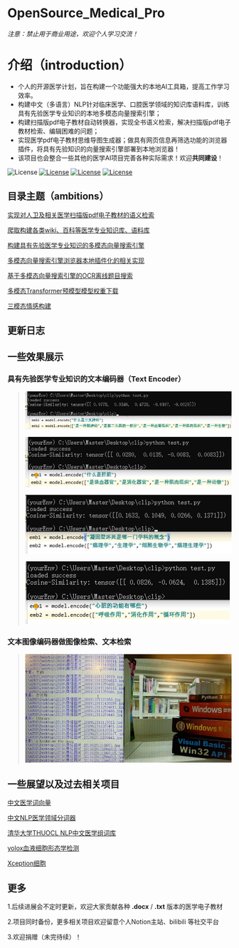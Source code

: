 
# OpenSource_Medical_Pro

*注意：禁止用于商业用途，欢迎个人学习交流！*

# 介绍（introduction）
* 个人的开源医学计划，旨在构建一个功能强大的本地AI工具箱，提高工作学习效率。
* 构建中文（多语言）NLP针对临床医学、口腔医学领域的知识库语料库，训练具有先验医学专业知识的本地多模态向量搜索引擎；
* 构建扫描版pdf电子教材自动转换器，实现全书语义检索，解决扫描版pdf电子教材检索、编辑困难的问题；
* 实现医学pdf电子教材思维导图生成器；做具有网页信息再筛选功能的浏览器插件，将具有先验知识的向量搜索引擎部署到本地浏览器！
* 该项目也会整合一些其他的医学AI项目完善各种实际需求！欢迎**共同建设**！


![License](https://img.shields.io/badge/License-BSD%202--Clause-orange)
[![License](https://img.shields.io/badge/Github-kay--cottage-brightgreen)](https://github.com/kay-cottage/)
[![License](https://img.shields.io/badge/bilibili-kayyyak-blue)](https://space.bilibili.com/362186371)
[![License](https://img.shields.io/badge/Notion-gw--kayyyak-yellow)](https://heathered-aster-9c5.notion.site/gw-kayyyak-f64dcc88dce54d50a031d2ba746906b4)

## 目录主题（ambitions）
[实现对人卫及相关医学扫描版pdf电子教材的语义检索](pdf教材检索/README.md)

[爬取构建各类wiki、百科等医学专业知识库、语料库](爬虫/README.md)

[构建具有先验医学专业知识的多模态向量搜索引擎](vector_engine/README.md)

[多模态向量搜索引擎浏览器本地插件化的相关实现](local_proxy/README.md)

[基于多模态向量搜索引擎的OCR离线题目搜索](ocr_search/README.md)

[多模态Transformer预模型模型权重下载](dataset/README.md)

[三模态情感构建](Three_model/README.md)

## 更新日志

## 一些效果展示

### 具有先验医学专业知识的文本编码器（Text Encoder）
>
> ![img_2](img/3.png)
>
> ![img_1](img/1.png)
>
> ![img_2](img/2.jpg)
>
> ![img_2](img/6.png)

### 文本图像编码器做图像检索、文本检索

> ![img_2](img/10.png)

## 一些展望以及过去相关项目
[中文医学词向量](https://github.com/WENGSYX/Chinese-Word2vec-Medicine)

[中文NLP医学领域分词器](https://github.com/lancopku/pkuseg-python)

[清华大学THUOCL NLP中文医学组词库](https://github.com/thunlp/THUOCL)

[yolox血液细胞形态学检测]()

[Xception细胞]()


## 更多
1.后续进展会不定时更新，欢迎大家贡献各种 **.docx** / **.txt** 版本的医学电子教材

2.项目同时备份，更多相关项目欢迎留意个人Notion主站、bilibili 等社交平台

3.欢迎捐赠（未完待续）！
